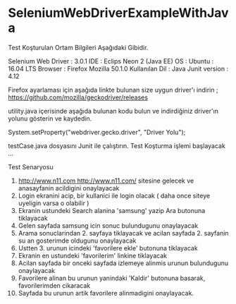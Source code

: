 # SeleniumWebDriverExampleWithJava

Test Koşturulan Ortam Bilgileri Aşağıdaki Gibidir.

Selenium Web Driver : 3.0.1
IDE                 : Eclips Neon 2 (Java EE)
OS                  : Ubuntu : 16.04 LTS
Browser             : Firefox Mozilla 50.1.0
Kullanılan Dil      : Java
Junit version       : 4.12

Firefox ayarlaması için aşağıda linkte bulunan size uygun driver'ı indirin ;
https://github.com/mozilla/geckodriver/releases

utility.java içerisinde aşağıda bulunan kodu bulun ve indirdiğiniz driver'ın yolunu gösterin ve kaydedin.

System.setProperty("webdriver.gecko.driver", "Driver Yolu");

testCase.java dosyasını Junit ile çalıştırın.
Test Koşturma işlemi başlayacak ...

Test Senaryosu

1. http://www.n11.com <http://www.n11.com/> sitesine gelecek ve anasayfanin acildigini onaylayacak
3. Login ekranini acip, bir kullanici ile login olacak ( daha once siteye uyeligin varsa o olabilir )
4. Ekranin ustundeki Search alanina 'samsung' yazip Ara butonuna tiklayacak
5. Gelen sayfada samsung icin sonuc bulundugunu onaylayacak
6. Arama sonuclarindan 2. sayfaya tiklayacak ve acilan sayfada 2. sayfanin su an gosterimde oldugunu onaylayacak
7. Ustten 3. urunun icindeki 'favorilere ekle' butonuna tiklayacak
8. Ekranin en ustundeki 'favorilerim' linkine tiklayacak
9. Acilan sayfada bir onceki sayfada izlemeye alinmis urunun bulundugunu onaylayacak
10. Favorilere alinan bu urunun yanindaki 'Kaldir' butonuna basarak, favorilerimden cikaracak
11. Sayfada bu urunun artik favorilere alinmadigini onaylayacak.
